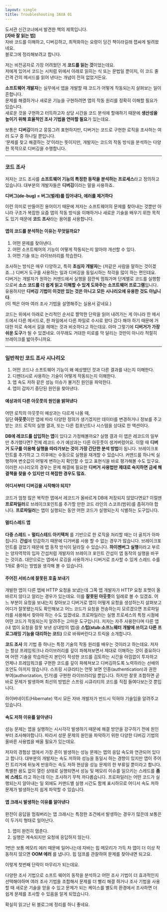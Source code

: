 ```yaml
---
layout: single
title: Troubleshooting JAVA 01
---
```


도서관 신간코너에서 발견한 책의 제목입니다.  
**[자바 잘 읽는 법]**  
자바 코드를 이해하고, 디버깅하고, 최적화하는 요령이 담긴 책이라길래 잽싸게 빌려왔네요.  
블로그에 정리해보려고 합니다.

저는 비전공자로 가장 어려웠던 게 **코드를 읽는 것**이었는데요.  
저에게 있어서 코드는 시처럼 위에서 아래로 읽히는 식 또는 문법일 뿐이지, 이 코드 줄 간격 간의 메서드를 읽어 낸다는 개념이 전혀 없었거든요.  

**소프트웨어 개발자**는 실무에서 앱을 개발할 때 코드가 어떻게 작동되는지 살펴보는 일이 흔합니다.  
문제를 해결하거나 새로운 기능을 구현하려면 앱의 작동 원리를 정확히 이해할 필요가 있습니다.  
새로운 것을 구현하고 터득하고자 상당 시간을 코드 분석에 할애하기 때문에 **생산성을 높이기 위해 효율적인 조사 기법을 연마할 필요**가 있는데요.

보통은 **디버깅**이라고 뭉뚱그려 표현하지만, 디버거는 코드로 구현한 로직을 조사하는 여러 도구 중 하나일 뿐입니다.  
‘문제를 찾고 해결하는 것’이라는 뜻이지만, 개발자는 코드의 작동 방식을 분석하는 다양한 목적으로 디버깅을 수행합니다.

---

### 코드 조사

저자는 코드 조사를 **소프트웨어 기능의 특정한 동작을 분석하는 프로세스**라고 정의하고 있습니다. 대부분의 개발자들은 **디버깅**이라는 말을 사용하죠.

**디버그(de-bug) = 버그(벌레)를 집어내다, 에러를 제거하다**

이런 의미로 만들어진 용어이기 때문에 저자는 소프트웨어의 문제를 찾아내는 것뿐만 아니라 구조가 복잡한 요즘 앱의 작동 방식을 이해하거나 새로운 기술을 배우기 위한 목적도 있기 때문에 **코드 조사**라는 용어를 사용합니다.

#### 앱의 코드를 분석하는 이유는 무엇일까요?

1. 어떤 문제를 찾아낸다.
2. 어떤 소프트웨어의 기능이 어떻게 작동되는지 알아야 개선할 수 있다.
3. 어떤 기술 또는 라이브러리를 학습한다.

조사하는 방식은 매우 다양하고, 특히 **초심자 개발자**는 (저같은 사람을 말하는 것이겠죠...) 디버거 도구를 사용하는 일과 디버깅을 동일시하는 착각을 많이 하는 편인데요.  
디버거는 개발자가 원하는 커맨드에서 실행을 잠깐씩 멈춰가며 단계별로 코드를 실행함으로써 **소스 코드를 더 쉽게 읽고 이해할 수 있게 도와주는 소프트웨어 프로그램**입니다. 유용하지만 **디버깅 기법이 이것만 있는 것은 아니고 모든 시나리오에 유용한 것도 아닙니다**.  
(이 책은 아마 여러 조사 기법을 설명해주는 실용서 같네요.)

코드는 위에서 아래로 논리적인 순서로 짤막한 단락을 읽어 내려가는 게 아니라 한 메서드에서 다른 메서드로, 한 파일에서 다른 파일로 수시로 왔다 갔다 해야 하기 때문에 거대한 미로 속에서 길을 헤매는 것과 비슷하다고 하는데요. 아마 그렇기에 **디버거가 가장 쉬운 도구**가 될 수 있겠네요. 아무래도 거대한 미로를 막 달리는 것만이 아니라 적절히 브레이크를 밟아주니까요.

---

### 일반적인 코드 조사 시나리오

1. 어떤 코드나 소프트웨어 기능이 왜 예상했던 것과 다른 결과를 내는지 이해한다.
2. 디펜더시로 사용하는 기술이 어떻게 작동되는지 이해한다.
3. 앱 속도 저하 같은 성능 이슈가 불거진 원인을 파악한다.
4. 앱이 갑자기 중단된 원인을 찾아낸다.

#### 예상과의 다른 아웃풋의 원인을 밝혀낸다

어떤 로직의 아웃풋이 예상과는 다르게 나올 때,  
일단 **아웃풋**이란 앱에 따라 다양한 정의가 생기겠지만 데이터를 변경하거나 정보를 주고 받는 코드 로직의 실행 결과, 또는 다른 컴포넌트나 시스템을 상대로 한 액션이다.

**DB에 레코드를 삽입하는 앱**이 있다고 가정해볼까요? 실행 결과 이 앱은 레코드의 일부만 추가했다면? 전체 레코드 수가 예상과는 다른 아웃풋이 생겨버렸어요. 이럴 때 **디버거 도구를 이용해 실행을 따라가보는 것이 가장 간단한 분석 방법**이 됩니다.
브레이크포인트를 추가하고 그 이후에는 수동으로 실행을 재개할 수 있습니다. 커맨드를 하나씩 실행하며 변숫값이 어떻게 변하는지 확인할 수 있고 표현식을 바로 평가해볼 수도 있구요. 이러한 시나리오의 경우는 문제 해결에 필요한 **디버거 사용법만 제대로 숙지하면 금세 해결책을 찾을 수 있지만 더 복잡한 경우도 많죠.**

#### 어디서부터 디버깅을 시작해야 되지?

코드가 엄청 많은 복작한 앱에서 레코드가 올바르게 DB에 저장되지 않았다면요? 이럴땐 **프로파일러**로 브레이크포인트를 추가할 만한 코드 라인의 스코프(범위)를 좁혀가야 합니다. **프로파일러**는 앱이 실행되는 동안 어떤 코드가 실행되는지 식별하는 도구입니다.

#### 멀티스레드 앱

**다중 스레드** = **멀티스테드 아키텍처** 를 기반으로 한 로직을 처리할 때는 더 골치가 아파집니다. **간섭**에 민감하기 때문에 디거버를 사용 할 수 없는 경우가 많습니다. 브레이크포인트를 걸었기 때문에 앱 동작 방식이 달라질 수 있습니다. **하이젠버그 실행**이라고 부르는 양자역학의 입자 간섭처럼 개발자의 브레이크 포인트 간섭이 앱 동작의 실행을 바꾸는 것이죠.
대안으로는 앱에서 로깅을 사용하거나 디버거로 조사할 수 있게 스레드 수를 1개로 줄이는 방법을 생각해 볼 수 있습니다.

#### 주어진 서비스에 잘못된 호출 보내기

개발한 앱이 다른 앱에 HTTP 요청을 보냈는데 그쪽 앱 개발자가 HTTP 요청 포맷이 올바르지 않다고 알리는 경우가 있는데요. 이를 **잘못된 아웃풋**의 일례로 볼 수 있겠죠. 어느 부분이 요청을 보내는지 찾아보고 디버거로 앱이 어떻게 요청을 생성하는지 살펴보고 어디가 잘못됐는지도 확인해보고 어느 코드가 요청을 전송하는지 모르겠으면 프로파일러를 사용해서 찾아야 하는 수도 있겠네요. 프로파일러는 실행 프로세스의 특정 시점에 어떤 코드가 작동되는지 알려주는 고마운 도구입니다.
저자는 자주 사용한다며 다른 앱(내 앱이 요청을 잘못 보낸 상대방의 앱)을 **스텁(stub:소프느웨터 개발에 쓰이고 다른 프로그래밍 기능을 대리하는 코드)** 으로 바꿔버린다고 트릭을 소개합니다.

**코드 조사** 의 기법 중 하나는 특정 기술의 작동 원리를 배우는 것이라고 하는데요. 저자는 항상 프레임워크나 라이브러리를 깊이 파헤져보면서 제대로 이해하는 것이 중요하다며 어떤 기술을 학습하든지 본인이 작성한 코드를 검토하는 시간을 아낌없이 투자하고 언제나 프레임워크를 구현한 코드를 깊이 파헤쳐보고 디버깅하도록 노력하라는 선배의 조언도 아끼지 않습니다.
스프링 시큐리티는 언뜻 보면 인증(authentication)과 권한 부여(authorization, 인가)를 구현한 라이브러리일 뿐입니다. 하지만 잘못 조합하면 곧바로 문제가 발생하며 최선의 방법은 스프링 시큐리티의 코드를 직접 들여다보는것 뿐입니다.

하이버네이트(Hibernate) 역시 모든 자바 개발자가 반드시 익혀야 기술임을 알려주고 있습니다.

#### 속도 저하 이유를 알아낸다

성능 문제는 앱을 실행하는 시시각각 발생하기 때문에 해결 방안을 강구하기 전에 원인부터 조사해야합니다. 따라서 성문 문제의 원인을 파악하기 위한 다양한 디버깅 기법의 올바른 사용법을 배울 필요가 있는데요.

저자의 경험상 앱에서 가장 흔이 발생하는 성능 문제는 앱의 응답 속도와 연관되어 있다고 합니다. 대부분의 개발자는 속도 저하와 성능을 동일시 하는 경향이 있지만 앱이 주어진 트리거에 뒤늦게 반응하는 속도 저하 현상을 성능 문제의 한 부류일 뿐이라고 합니다.
특별한 용도 없이 열린 상태로 실행되면서 성능 및 메모리 이슈를 일으키는 스레드를 **좀비 스레드** 라고 하는데 이는 조사하기 무척 까다롭습니다. 프로파일러는 어떤 코드가 실행되는지 알아내는 일 외에도 커맨드별 실행 시간도 함께 표시하므로 어디서 속도 저하 문제가 발생하는지 쉽게 파악할 수 있습니다.

#### 앱 크래시 발생하는 이유를 알아낸다

완전이 응답을 멈춰버리는 앱 크래시는 특정한 조건에서 발생하는 경우가 많은데 보통은 이 두가지 형태로 일어난다.
1. 앱이 완전히 멈춘다.
2. 실행은 계속되지만 요청에 응답하지 않는다.

1번은 보통 메모리 에러 때문에 일어나는데 자바는 힙 메모리가 가득 차 앱이 더 이상 작동하지 않으면 **OOM 에러** 를 냅니다. 힙 덤프를 관찰하여 문제를 찾아내면 되고요.

이렇게 첫번째 단락이 마무리가 되는데요. 

다양한 조사 기법으로 소프트 웨어의 동작을 분석하고 어떤 조사 기법이 더 효과적인지 선택해야하며 여러 조사 기법을 조합해서 문제를 더 빨리 해결 하거나 조사 기법을 사용할 때 새로운 기술을 얻을 수 있고 문제가 되는 케이스를 별도의 환경에서 조사하면 더 쉽게 문제를 조사할 수 있음을 알게 되었습니다.

확실히 읽고난 뒤 블로그에 정리를 하니 좋네요.
